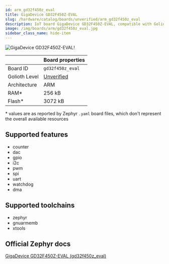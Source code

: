 ```yaml
---
id: arm_gd32f450z_eval
title: GigaDevice GD32F450Z-EVAL
slug: /hardware/catalog/boards/unverified/arm_gd32f450z_eval
description: IoT board GigaDevice GD32F450Z-EVAL, compatible with Golioth at unverified level.
image: /img/boards/arm/gd32f450z_eval.jpg
sidebar_class_name: hide-item
---
```


[//]: # (This is an auto-generated file, do not edit! Changes to it will be lost upon re-generation)

![GigaDevice GD32F450Z-EVAL!](/img/boards/arm/gd32f450z_eval.jpg "GigaDevice GD32F450Z-EVAL")

|                | Board properties     |
| -------------  | -------------------- |
| Board ID       | `gd32f450z_eval` |
| Golioth Level  | [Unverified](/hardware#unverified-boards) |
| Architecture   | ARM |
| RAM*           | 256 kB |
| Flash*         | 3072 kB |

\* values are as reported by Zephyr `.yaml` board files, which don't represent the overall available resources



## Supported features

* counter
* dac
* gpio
* i2c
* pwm
* spi
* uart
* watchdog
* dma

## Supported toolchains

* zephyr
* gnuarmemb
* xtools

## Official Zephyr docs

[GigaDevice GD32F450Z-EVAL (gd32f450z_eval)](https://docs.zephyrproject.org/latest/boards/arm/gd32f450z_eval/doc/index.html)
